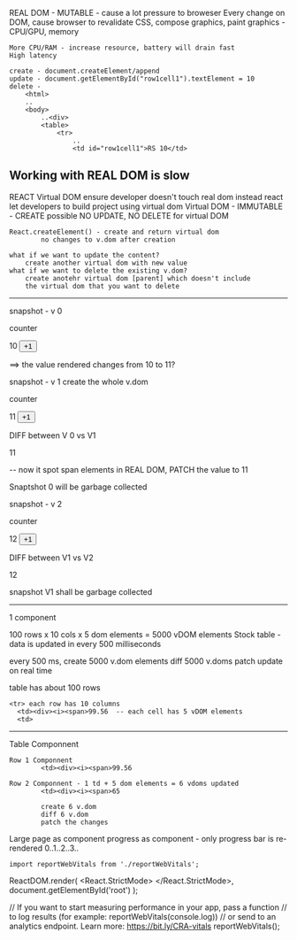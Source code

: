REAL DOM - MUTABLE - cause a lot pressure to broweser
    Every change on DOM, cause browser to revalidate CSS,
    compose graphics, paint graphics - CPU/GPU, memory

    More CPU/RAM - increase resource, battery will drain fast
    High latency

    create - document.createElement/append
    update - document.getElementById("row1cell1").textElement = 10
    delete - 
        <html>
        ..
        <body>
            ..<div>
            <table>
                <tr>
                    ..
                    <td id="row1cell1">RS 10</td> 

Working with REAL DOM is slow
-------
REACT Virtual DOM
    ensure developer doesn't touch real dom
    instead react let developers to build project using virtual dom
    Virtual DOM - IMMUTABLE - CREATE possible
       NO UPDATE, NO DELETE for virtual DOM

    React.createElement() - create and return virtual dom
            no changes to v.dom after creation

    what if we want to update the content?
        create another virtual dom with new value
    what if we want to delete the existing v.dom?
        create anotehr virtual dom [parent] which doesn't include 
        the virtual dom that you want to delete

---------

snapshot - v 0

<div>
 <p>counter</p>
 <span>10</span>
 <button click...>+1</button>
</div>

==> the value rendered changes from 10 to 11?

snapshot - v 1
create the whole v.dom

<div>
 <p>counter</p>
 <span>11</span>
 <button click...>+1</button>
</div>

DIFF between V 0   vs  V1

<span>11</span>

-- now it spot span elements in REAL DOM, PATCH the value to 11


Snaptshot 0 will be garbage collected

snapshot - v 2

<div>
 <p>counter</p>
 <span>12</span>
 <button click...>+1</button>
</div>

DIFF between V1   vs  V2

 <span>12</span>

snapshot V1 shall be garbage collected


----------------
1 component

100 rows x 10 cols x 5 dom elements = 5000 vDOM elements
Stock table - data is updated in every 500 milliseconds

every 500 ms, 
    create 5000 v.dom elements
    diff 5000 v.doms
    patch update on real time

<table> table has about 100 rows
    <tr..>
    <tr...>

    <tr> each row has 10 columns
      <td><div><i><span>99.56  -- each cell has 5 vDOM elements
      <td>
---------

Table Componnent

    Row 1 Componnent
            <td><div><i><span>99.56

    Row 2 Componnent - 1 td + 5 dom elements = 6 vdoms updated
            <td><div><i><span>65

            create 6 v.dom
            diff 6 v.dom 
            patch the changes


Large page as component
 progress as component - only progress bar is re-rendered
    0..1..2..3..


    import reportWebVitals from './reportWebVitals';

ReactDOM.render(
  <React.StrictMode>
    <App />
  </React.StrictMode>,
  document.getElementById('root')
);

// If you want to start measuring performance in your app, pass a function
// to log results (for example: reportWebVitals(console.log))
// or send to an analytics endpoint. Learn more: https://bit.ly/CRA-vitals
reportWebVitals();
